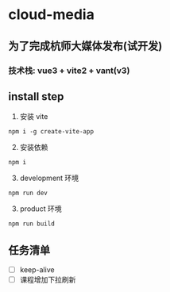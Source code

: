 # cloud-media

## 为了完成杭师大媒体发布(试开发)

### 技术栈: vue3 + vite2 + vant(v3)

## install step

1. 安装 vite

```shell
npm i -g create-vite-app
```

2. 安装依赖

```shell
npm i
```

3. development 环境

```shell
npm run dev
```

3. product 环境

```shell
npm run build
```

## 任务清单

- [ ] keep-alive
- [ ] 课程增加下拉刷新
